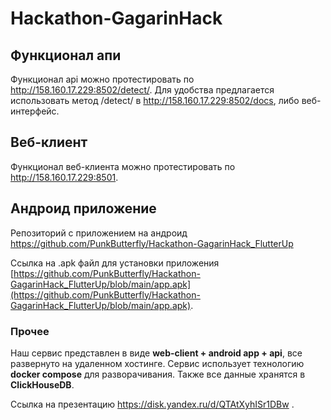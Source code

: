 # Hackathon-GagarinHack

## Функционал апи

Функционал api можно протестировать по http://158.160.17.229:8502/detect/. Для удобства предлагается использовать метод /detect/ в http://158.160.17.229:8502/docs, либо веб-интерфейс.

## Веб-клиент

Функционал веб-клиента можно протестировать по http://158.160.17.229:8501. 

## Андроид приложение

Репозиторий с приложением на андроид https://github.com/PunkButterfly/Hackathon-GagarinHack_FlutterUp

Ссылка на .apk файл для установки приложения [https://github.com/PunkButterfly/Hackathon-GagarinHack_FlutterUp/blob/main/app.apk](https://github.com/PunkButterfly/Hackathon-GagarinHack_FlutterUp/blob/main/app.apk).

### Прочее
Наш сервис представлен в виде **web-client + android app + api**, все развернуто на удаленном хостинге. Сервис использует технологию **docker compose** для разворачивания. Также все данные хранятся в **ClickHouseDB**.  

Ссылка на презентацию https://disk.yandex.ru/d/QTAtXyhISr1DBw .

